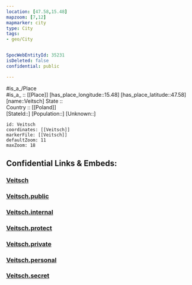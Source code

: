```yaml
---
location: [47.58,15.48] 
mapzoom: [7,12] 
mapmarker: city 
type: City
tags:
- geo/City


SpocWebEntityId: 35231
isDeleted: false
confidential: public

---
```

#is_a_/Place  
#is_a_ :: [[Place]] 
[has_place_longitude::15.48] 
[has_place_latitude::47.58] 
[name::Veitsch] 
State ::  
Country :: [[Poland]]  
[StateId::] 
[Population::] 
[Unknown::] 


```leaflet
id: Veitsch
coordinates: [[Veitsch]] 
markerFile: [[Veitsch]] 
defaultZoom: 11 
maxZoom: 18
```


## Confidential Links & Embeds: 

### [Veitsch](/_Standards/Earth/Continent/Europe/Europe~Central/Austria/Austrias_States/Steiermark/City/Veitsch.md) 

### [Veitsch.public](/_public/Earth/Continent/Europe/Europe~Central/Austria/Austrias_States/Steiermark/City/Veitsch.public.md) 

### [Veitsch.internal](/_internal/Earth/Continent/Europe/Europe~Central/Austria/Austrias_States/Steiermark/City/Veitsch.internal.md) 

### [Veitsch.protect](/_protect/Earth/Continent/Europe/Europe~Central/Austria/Austrias_States/Steiermark/City/Veitsch.protect.md) 

### [Veitsch.private](/_private/Earth/Continent/Europe/Europe~Central/Austria/Austrias_States/Steiermark/City/Veitsch.private.md) 

### [Veitsch.personal](/_personal/Earth/Continent/Europe/Europe~Central/Austria/Austrias_States/Steiermark/City/Veitsch.personal.md) 

### [Veitsch.secret](/_secret/Earth/Continent/Europe/Europe~Central/Austria/Austrias_States/Steiermark/City/Veitsch.secret.md)

